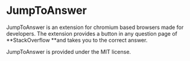 # JumpToAnswer

JumpToAnswer is an extension for chromium based browsers made for developers. The extension provides a button in any question page of **StackOverflow **and takes you to the correct answer.

JumpToAnswer is provided under the MIT license.


